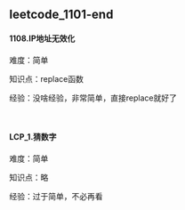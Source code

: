 ## leetcode_1101-end



#### 1108.IP地址无效化

难度：简单

知识点：replace函数

经验：没啥经验，非常简单，直接replace就好了

<br/>

#### LCP_1.猜数字

难度：简单

知识点：略

经验：过于简单，不必再看



